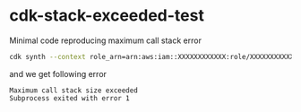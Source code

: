 # cdk-stack-exceeded-test

Minimal code reproducing maximum call stack error

```sh
cdk synth --context role_arn=arn:aws:iam::XXXXXXXXXXXX:role/XXXXXXXXXXXXXXXXXXXXXXXXXX
```

and we get following error

```
Maximum call stack size exceeded
Subprocess exited with error 1
```
